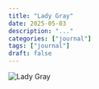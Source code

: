```yaml
---
title: "Lady Gray"
date: 2025-05-03
description: "..."
categories: ["journal"]
tags: ["journal"]
draft: false
---
```


![Lady Gray](featured.jpg)